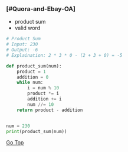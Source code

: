 ### [#Quora-and-Ebay-OA]

* product sum
* valid word


```python
# Product Sum
# Input: 230
# Output: -6
# Explaination: 2 * 3 * 0 - (2 + 3 + 0) = -5

def product_sum(num):
    product = 1
    addition = 0
    while num:
        i = num % 10
        product *= i
        addition += i
        num //= 10
    return product - addition


num = 230
print(product_sum(num))
```

[Go Top](#Quora-and-Ebay-OA)

